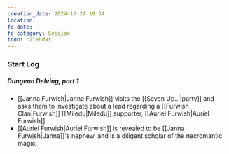 ```yaml
---
creation_date: 2024-10-24 19:34
location: 
fc-date: 
fc-category: Session
icon: calendar
---
```

### Start Log
##### Dungeon Delving, part 1
- [[Janna Furwish|Janna Furwish]] visits the [[Seven Up...|party]] and asks them to investigate about a lead regarding a [[Furwish Clan|Furwish]] [[Miledu|Miledu]] supporter, [[Auriel Furwish|Auriel Furwish]].
- [[Auriel Furwish|Auriel Furwish]] is revealed to be [[Janna Furwish|Janna]]'s nephew, and is a diligent scholar of the necromantic magic.